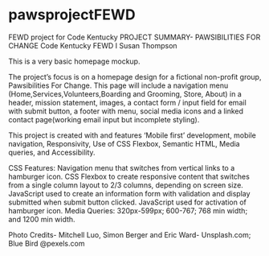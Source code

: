 # pawsprojectFEWD
FEWD project for Code Kentucky
PROJECT SUMMARY- PAWSIBILITIES FOR CHANGE
Code Kentucky FEWD I
Susan Thompson


This is a very basic homepage mockup.

The project’s focus is on a homepage design for a fictional non-profit
group, Pawsibilities For Change. This page will include a navigation menu
(Home,Services,Volunteers,Boarding and Grooming, Store, About) in a header, mission statement,
images, a contact form / input field for email with submit button,  a footer with menu, social media icons and a linked contact page(working email input but incomplete styling).

This project is created with and features
‘Mobile first’ development, mobile navigation,
Responsivity,
Use of CSS Flexbox,
Semantic HTML,
Media queries, and
Accessibility.

CSS Features: Navigation menu that switches from vertical links to a hamburger icon. CSS Flexbox to create responsive content that switches from a single column layout to 2/3 columns, depending on screen size. JavaScript used to create an information form with validation and display submitted when submit button clicked. JavaScript used for activation of hamburger icon.
Media Queries: 320px-599px; 600-767; 768 min width; and 1200 min width.

Photo Credits- Mitchell Luo, Simon Berger and Eric Ward- Unsplash.com; Blue Bird @pexels.com
